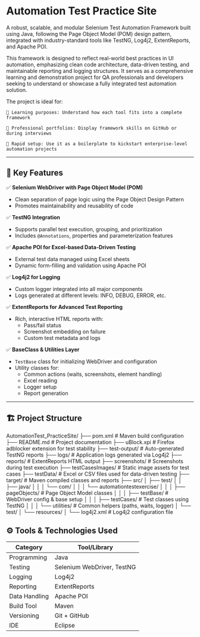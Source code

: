 # Automation Test Practice Site


 A robust, scalable, and modular Selenium Test Automation Framework built using Java, following the Page Object Model (POM) design pattern, integrated with industry-standard tools like TestNG, Log4j2, ExtentReports, and Apache POI.

This framework is designed to reflect real-world best practices in UI automation, emphasizing clean code architecture, data-driven testing, and maintainable reporting and logging structures. It serves as a comprehensive learning and demonstration project for QA professionals and developers seeking to understand or showcase a fully integrated test automation solution.

The project is ideal for:

    🔹 Learning purposes: Understand how each tool fits into a complete framework

    🔹 Professional portfolios: Display framework skills on GitHub or during interviews

    🔹 Rapid setup: Use it as a boilerplate to kickstart enterprise-level automation projects



---

## 🚀 Key Features

✅ **Selenium WebDriver with Page Object Model (POM)**  
- Clean separation of page logic using the Page Object Design Pattern  
- Promotes maintainability and reusability of code

✅ **TestNG Integration**  
- Supports parallel test execution, grouping, and prioritization  
- Includes `@Annotations`, properties and parameterization features

✅ **Apache POI for Excel-based Data-Driven Testing**  
- External test data managed using Excel sheets  
- Dynamic form-filling and validation using Apache POI

✅ **Log4j2 for Logging**  
- Custom logger integrated into all major components  
- Logs generated at different levels: INFO, DEBUG, ERROR, etc.

✅ **ExtentReports for Advanced Test Reporting**  
- Rich, interactive HTML reports with:
  - Pass/fail status  
  - Screenshot embedding on failure  
  - Custom test metadata and logs

✅ **BaseClass & Utilities Layer**  
- `TestBase` class for initializing WebDriver and configuration  
- Utility classes for:
  - Common actions (waits, screenshots, element handling)  
  - Excel reading  
  - Logger setup  
  - Report generation

---

## 🏗️ Project Structure
AutomationTest_PracticeSite/
├── pom.xml                      # Maven build configuration
├── README.md                    # Project documentation
├── uBlock.xpi                   # Firefox adblocker extension for test stability
├── test-output/                 # Auto-generated TestNG reports
├── logs/                        # Application logs generated via Log4j2
├── reports/                     # ExtentReports HTML output
├── screenshots/                 # Screenshots during test execution
├── testCasesImages/             # Static image assets for test cases
├── testData/                    # Excel or CSV files used for data-driven testing
├── target/                      # Maven compiled classes and reports
├── src/
│   ├── test/
│   │   ├── java/
│   │   │   └── com/
│   │   │       └── automationtestexercise/
│   │   │           ├── pageObjects/     # Page Object Model classes
│   │   │           ├── testBase/        # WebDriver config & base setup
│   │   │           ├── testCases/       # Test classes using TestNG
│   │   │           └── utilities/       # Common helpers (paths, waits, logger)
│   └── test/
│       └── resources/
│           └── log4j2.xml       # Log4j2 configuration file


## ⚙️ Tools & Technologies Used

| Category       | Tool/Library                  |
|----------------|-------------------------------|
| Programming    | Java                          |
| Testing        | Selenium WebDriver, TestNG    |
| Logging        | Log4j2                        |
| Reporting      | ExtentReports                 |
| Data Handling  | Apache POI                    |
| Build Tool     | Maven                         |
| Versioning     | Git + GitHub                  |
| IDE            | Eclipse                       |



